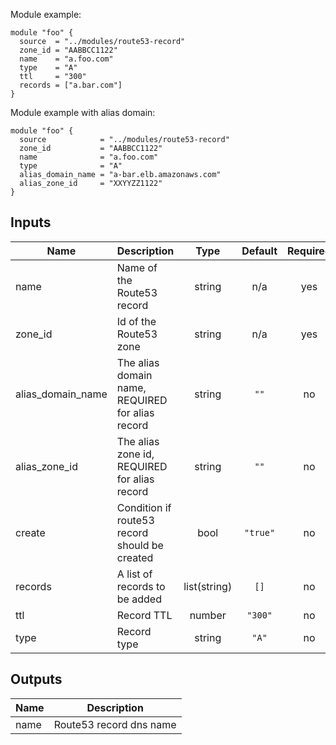 Module example:

    module "foo" {
      source  = "../modules/route53-record"
      zone_id = "AABBCC1122"
      name    = "a.foo.com"
      type    = "A"
      ttl     = "300"
      records = ["a.bar.com"]
    }

Module example with alias domain:

    module "foo" {
      source            = "../modules/route53-record"
      zone_id           = "AABBCC1122"
      name              = "a.foo.com"
      type              = "A"
      alias_domain_name = "a-bar.elb.amazonaws.com"
      alias_zone_id     = "XXYYZZ1122"
    }

## Inputs

| Name | Description | Type | Default | Required |
|------|-------------|:----:|:-----:|:-----:|
| name | Name of the Route53 record | string | n/a | yes |
| zone\_id | Id of the Route53 zone | string | n/a | yes |
| alias\_domain\_name | The alias domain name, REQUIRED for alias record | string | `""` | no |
| alias\_zone\_id | The alias zone id, REQUIRED for alias record | string | `""` | no |
| create | Condition if route53 record should be created | bool | `"true"` | no |
| records | A list of records to be added | list(string) | `[]` | no |
| ttl | Record TTL | number | `"300"` | no |
| type | Record type | string | `"A"` | no |

## Outputs

| Name | Description |
|------|-------------|
| name | Route53 record dns name |

